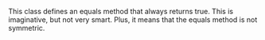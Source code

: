 This class defines an equals method that always returns true. This is imaginative, but not very smart. Plus, it means that the equals method is not symmetric.